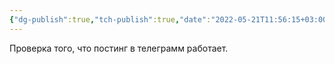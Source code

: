 ```yaml
---
{"dg-publish":true,"tch-publish":true,"date":"2022-05-21T11:56:15+03:00","modified_at":"2022-05-21T11:56:32+03:00","published_at":"2022-05-21T11:56:32+03:00","permalink":"/telegram-test/","dgHomeLink":false,"dgPassFrontmatter":true}
---
```




Проверка того, что постинг в телеграмм работает.
